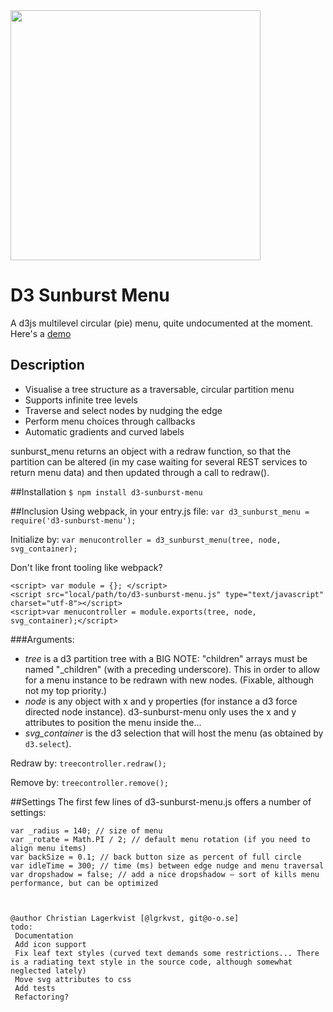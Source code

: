 <img src="https://raw.githubusercontent.com/lgrkvst/d3-sunburst-menu/master/img/observatory.jpg" width="400">

# D3 Sunburst Menu
A d3js multilevel circular (pie) menu, quite undocumented at the moment. Here's a [demo](https://rawgit.com/lgrkvst/d3-sunburst-menu/master/demo/d3-sunburst-demo.html)

## Description

* Visualise a tree structure as a traversable, circular partition menu
* Supports infinite tree levels
* Traverse and select nodes by nudging the edge
* Perform menu choices through callbacks
* Automatic gradients and curved labels

sunburst_menu returns an object with a redraw function, so that the partition can be altered (in my case waiting for several REST services to return menu data) and then updated through a call to redraw().

##Installation
`$ npm install d3-sunburst-menu`

##Inclusion
Using webpack, in your entry.js file:
`var d3_sunburst_menu = require('d3-sunburst-menu');`

Initialize by:
`var menucontroller = d3_sunburst_menu(tree, node, svg_container);`

Don't like front tooling like webpack?
```
<script> var module = {}; </script>
<script src="local/path/to/d3-sunburst-menu.js" type="text/javascript" charset="utf-8"></script>
<script>var menucontroller = module.exports(tree, node, svg_container);</script>
```


###Arguments:

* _tree_ is a d3 partition tree with a BIG NOTE: "children" arrays must be named "_children" (with a preceding underscore). This in order to allow for a menu instance to be redrawn with new nodes. (Fixable, although not my top priority.)
* _node_ is any object with x and y properties (for instance a d3 force directed node instance). d3-sunburst-menu only uses the x and y attributes to position the menu inside the...
* _svg_container_ is the d3 selection that will host the menu (as obtained by `d3.select`).

Redraw by:
`treecontroller.redraw();`

Remove by:
`treecontroller.remove();`

##Settings
The first few lines of d3-sunburst-menu.js offers a number of settings:

    var _radius = 140; // size of menu
    var _rotate = Math.PI / 2; // default menu rotation (if you need to align menu items)
    var backSize = 0.1; // back button size as percent of full circle
    var idleTime = 300; // time (ms) between edge nudge and menu traversal
    var dropshadow = false; // add a nice dropshadow – sort of kills menu performance, but can be optimized



    @author Christian Lagerkvist [@lgrkvst, git@o-o.se]
    todo:
     Documentation
     Add icon support
     Fix leaf text styles (curved text demands some restrictions... There is a radiating text style in the source code, although somewhat neglected lately)
     Move svg attributes to css
     Add tests
     Refactoring?

